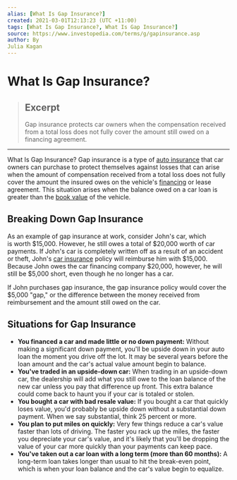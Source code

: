 ```yaml
---
alias: [What Is Gap Insurance?]
created: 2021-03-01T12:13:23 (UTC +11:00)
tags: [What Is Gap Insurance?, What Is Gap Insurance?]
source: https://www.investopedia.com/terms/g/gapinsurance.asp
author: By
Julia Kagan
---
```


# What Is Gap Insurance?

> ## Excerpt
> Gap insurance protects car owners when the compensation received from a total loss does not fully cover the amount still owed on a financing agreement.

---

What Is Gap Insurance?
Gap insurance is a type of [auto insurance](https://www.investopedia.com/terms/a/auto-insurance.asp) that car owners can purchase to protect themselves against losses that can arise when the amount of compensation received from a total loss does not fully cover the amount the insured owes on the vehicle's [financing](https://www.investopedia.com/terms/f/financing.asp) or lease agreement. This situation arises when the balance owed on a car loan is greater than the [book value](https://www.investopedia.com/terms/b/bookvalue.asp) of the vehicle.

## Breaking Down Gap Insurance

As an example of gap insurance at work, consider John's car, which is worth $15,000. However, he still owes a total of $20,000 worth of car payments. If John's car is completely written off as a result of an accident or theft, John's [car insurance](https://www.investopedia.com/terms/c/contractors-all-risks-car-insurance.asp) policy will reimburse him with $15,000. Because John owes the car financing company $20,000, however, he will still be $5,000 short, even though he no longer has a car.

If John purchases gap insurance, the gap insurance policy would cover the $5,000 "gap," or the difference between the money received from reimbursement and the amount still owed on the car.

## Situations for Gap Insurance

-   **You financed a car and made little or no down payment:** Without making a significant down payment, you'll be upside down in your auto loan the moment you drive off the lot. It may be several years before the loan amount and the car's actual value amount begin to balance.
-   **You've traded in an upside-down car:** When trading in an upside-down car, the dealership will add what you still owe to the loan balance of the new car unless you pay that difference up front. This extra balance could come back to haunt you if your car is totaled or stolen.
-   **You bought a car with bad resale value:** If you bought a car that quickly loses value, you'd probably be upside down without a substantial down payment. When we say substantial, think 25 percent or more.
-   **You plan to put miles on quickly:** Very few things reduce a car's value faster than lots of driving. The faster you rack up the miles, the faster you depreciate your car's value, and it's likely that you'll be dropping the value of your car more quickly than your payments can keep pace.
-   **You've taken out a car loan with a long term (more than 60 months):** A long-term loan takes longer than usual to hit the break-even point, which is when your loan balance and the car's value begin to equalize.
